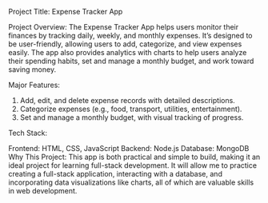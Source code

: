 Project Title:
Expense Tracker App
  
Project Overview: 
The Expense Tracker App helps users monitor their finances by tracking daily, weekly, and monthly expenses. It’s designed to be user-friendly, allowing users to add, categorize, and view expenses easily. The app also provides analytics with charts to help users analyze their spending habits, set and manage a monthly budget, and work toward saving money.

Major Features:

1. Add, edit, and delete expense records with detailed descriptions.
2. Categorize expenses (e.g., food, transport, utilities, entertainment).
3. Set and manage a monthly budget, with visual tracking of progress.


Tech Stack:

Frontend: HTML, CSS, JavaScript
Backend: Node.js
Database: MongoDB
Why This Project:
This app is both practical and simple to build, making it an ideal project for learning full-stack development. It will allow me to practice creating a full-stack application, interacting with a database, and incorporating data visualizations like charts, all of which are valuable skills in web development.

